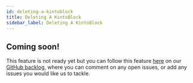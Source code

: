 ```yaml
---
id: deleting-a-kintoblock
title: Deleting A KintoBlock
sidebar_label: Deleting A KintoBlock
---
```


## Coming soon!

This feature is not ready yet but you can follow this feature [here](https://github.com/kintohub/backlog/issues/10) on our [GitHub backlog](https://github.com/kintohub/backlog), where you can comment on any open issues, or add any issues you would like us to tackle.
